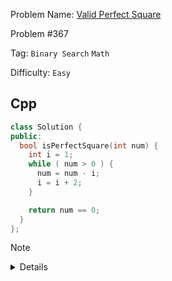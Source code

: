 Problem Name: [Valid Perfect Square](https://leetcode.com/problems/valid-perfect-square/description/)

Problem #367

Tag: `Binary Search` `Math`

Difficulty: `Easy`

## Cpp

```cpp
class Solution {
public:
  bool isPerfectSquare(int num) {
    int i = 1;
    while ( num > 0 ) {
      num = num - i;
      i = i + 2;
    }

    return num == 0;
  }
};
```

> [!NOTE]
>
> <details>
>   <li>Use perfect square technique</li>
>   <li><code>1+3+5=9</code> and so on</li>
> </details>

